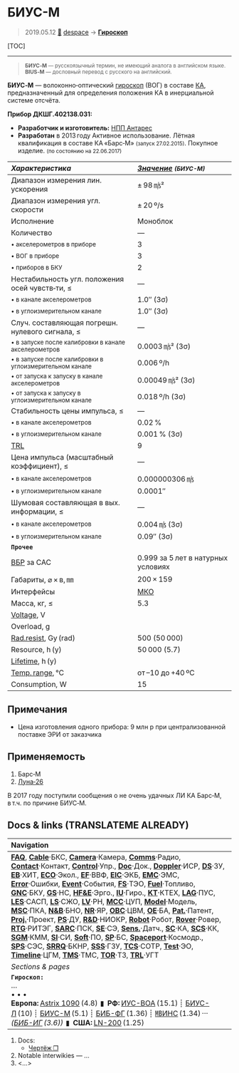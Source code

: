 # БИУС-М
> 2019.05.12 [🚀](../index/index.md) [despace](index.md) → **[Гироскоп](iu.md)**

[TOC]

---

> <small>**БИУС‑М** — русскоязычный термин, не имеющий аналога в английском языке. **BIUS‑M** — дословный перевод с русского на английский.</small>

**БИУС‑М** — волоконно‑оптический [гироскоп](iu.md) (ВОГ) в составе [КА](sc.md), предназначенный для определения положения КА в инерциальной системе отсчёта.

**Прибор ДКШГ.402138.031:**

   - **Разработчик и изготовитель:** [НПП Антарес](zz_npp_antares.md)
   - **Разработан** в 2013 году Активное использование. Лётная квалификация в составе КА «Барс‑М» <small>(запуск 27.02.2015)</small>. Покупное изделие. <small>(по состоянию на 22.06.2017)</small>

<small>

|*Характеристика*|*[Значение](si.md) <small>(БИУС-М)</small>*|
|:--|:--|
|Диапазон измерения лин. ускорения|± 98 ㎧²|
|Диапазон измерения угл. скорости|± 20 º/s|
|Исполнение|Моноблок|
|Количество|—|
|<small>• акселерометров в приборе</small>|3|
|<small>• ВОГ в приборе</small>|3|
|<small>• приборов в БКУ</small>|2|
|Нестабильность угл. положения осей чувств‑ти, ≤|—|
|<small>• в канале акселерометров</small>|1.0″ (3σ)|
|<small>• в углоизмерительном канале</small>|1.0″ (3σ)|
|Случ. составляющая погрешн. нулевого сигнала, ≤|—|
|<small>• в запуске после калибровки в канале акселерометров</small>|0.0003 ㎧² (3σ)|
|<small>• в запуске после калибровки в углоизмерительном канале</small>|0.006 º/h|
|<small>• от запуска к запуску в канале акселерометров</small>|0.00049 ㎧² (3σ)|
|<small>• от запуска к запуску в углоизмерительном канале</small>|0.018 º/h (3σ)|
|Стабильность цены импульса, ≤|—|
|<small>• в канале акселерометров</small>|0.02 %|
|<small>• в углоизмерительном канале</small>|0.001 % (3σ)|
|[TRL](trl.md)|9|
|Цена импульса (масштабный коэффициент), ≤|—|
|<small>• в канале акселерометров</small>|0.000000306 ㎧|
|<small>• в углоизмерительном канале</small>|0.0001″|
|Шумовая составляющая в вых. информации, ≤|—|
|<small>• в канале акселерометров</small>|0.004 ㎧ (3σ)|
|<small>• в углоизмерительном канале</small>|0.09″ (3σ)|
|**`Прочее`**| |
|[ВБР](srrq.md) за САС|0.999 за 5 лет в натурных условиях|
|Габариты, ⌀ × в, ㎜|200 × 159|
|Интерфейсы|[МКО](mil_std_1553.md)|
|Масса, кг, ≤|5.3|
|[Voltage](voltage.md), V| |
|Overload, g| |
|[Rad.resist](ion_rad.md), Gy (rad)|500 (50 000)|
|Resource, h (y)|50 000 (5.7)|
|[Lifetime](lifetime.md), h (y)| |
|[Temp. range](tcs.md), ℃|от –10 до +40 ºС|
|Consumption, W|15|

</small>



<p style="page-break-after:always"> </p>

## Примечания
   - Цена изготовления одного прибора: 9 млн р при централизованной поставке ЭРИ от заказчика



## Применяемость
   1. Барс‑М
   1. [Луна‑26](луна_26.md)

В 2017 году поступили сообщения о не очень удачных ЛИ КА Барс‑М, в т.ч. по причине БИУС‑М.



<p style="page-break-after:always"> </p>

## Docs & links (TRANSLATEME ALREADY)
|Navigation|
|:--|
|**[FAQ](faq.md)**, **[Cable](cable.md)**·БКС, **[Camera](cam.md)**·Камера, **[Comms](comms.md)**·Радио, **[Contact](contact.md)**·Контакт, **[Control](control.md)**·Упр., **[Doc](doc.md)**·Док., **[Doppler](doppler.md)**·ИСР, **[DS](ds.md)**·ЗУ, **[EB](eb.md)**·ХИТ, **[ECO](ecology.md)**·Экол., **[EF](ef.md)**·ВВФ, **[ElC](elc.md)**·ЭКБ, **[EMC](emc.md)**·ЭМС, **[Error](error.md)**·Ошибки, **[Event](event.md)**·События, **[FS](fs.md)**·ТЭО, **[Fuel](fuel.md)**·Топливо, **[GNC](gnc.md)**·БКУ, **[GS](scs.md)**·НС, **[HF&E](hfe.md)**·Эрго., **[IU](iu.md)**·Гиро., **[KT](kt.md)**·КТЕХ, **[LAG](lag.md)**·ПУC, **[LES](les.md)**·САСП, **[LS](ls.md)**·СЖО, **[LV](lv.md)**·РН, **[MCC](mcc.md)**·ЦУП, **[Model](model.md)**·Модель, **[MSC](sc.md)**·ПКА, **[N&B](nnb.md)**·БНО, **[NR](nr.md)**·ЯР, **[OBC](obc.md)**·ЦВМ, **[OE](oe.md)**·БА, **[Pat.](патент.md)**·Патент, **[Proj.](project.md)**·Проект, **[PS](ps.md)**·ДУ, **[R&D](rnd.md)**·НИОКР, **[Robot](robotics.md)**·Робот, **[Rover](rover.md)**·Ровер, **[RTG](rtg.md)**·РИТЭГ, **[SARC](sarc.md)**·ПСК, **[SE](se.md)**·СЭ, **[Sens.](sensor.md)**·Датч., **[SC](sc.md)**·КА, **[SCS](scs.md)**·КК, **[SGM](sgm.md)**·КММ, **[SI](si.md)**·СИ, **[Soft](soft.md)**·ПО, **[SP](sp.md)**·БС, **[Spaceport](spaceport.md)**·Космодр., **[SPS](sps.md)**·СЭС, **[SRRQ](srrq.md)**·БКНР, **[SSS](sss.md)**·ГЗУ, **[TCS](tcs.md)**·СОТР, **[Test](test.md)**·ЭО, **[Timeline](timeline.md)**·ЦГМ, **[TMS](tms.md)**·ТМС, **[TOR](tor.md)**·ТЗ, **[TRL](trl.md)**·УГТ|
|*Sections & pages*|
|**`Гироскоп:`**<br> …<br>• • •<br> **Европа:** [Astrix 1090](astrix_1090.md) (4.8)  ▮  **РФ:** [ИУС-ВОА](ius_voa.md) (15.1) ┊ [БИУС-Л](bius_l.md) (10) ┊ [БИУС-М](bius_m.md) (5.1) ┊ [БИБ-ФГ](bib_fg.md) (1.36) ┊ [㎆ИНС](mbins.md) (1.34) ··· *([БИБ-ИГ](bib_ig.md) (3.6))*  ▮  **США:** [LN-200](ln_200.md) (1.25)|

   1. Docs:
      - [Чертёж ❐](f/iu/b:bius_m_sketch.pdf)
   1. Notable interwikies — …
   1. <…>

